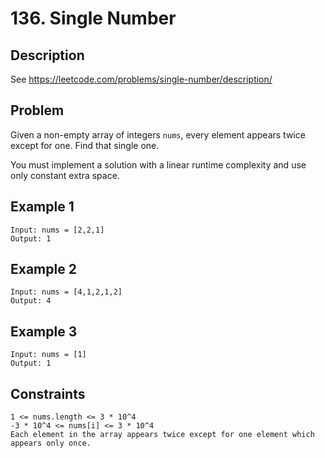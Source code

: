 # 136. Single Number

## Description
See https://leetcode.com/problems/single-number/description/

## Problem
Given a non-empty array of integers `nums`, every element appears twice except for one. Find that single one.

You must implement a solution with a linear runtime complexity and use only constant extra space.

## Example 1

```
Input: nums = [2,2,1]
Output: 1
```

## Example 2

```
Input: nums = [4,1,2,1,2]
Output: 4
```

## Example 3

```
Input: nums = [1]
Output: 1
```

## Constraints

```
1 <= nums.length <= 3 * 10^4
-3 * 10^4 <= nums[i] <= 3 * 10^4
Each element in the array appears twice except for one element which appears only once.
```